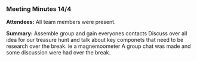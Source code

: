 ### **Meeting Minutes 14/4**

**Attendees:**
All team members were present.

**Summary:**
Assemble group and gain everyones contacts
Discuss over all idea for our treasure hunt and talk about key componets that need to be research over the break. ie a magnemoometer
A group chat was made and some discussion were had over the break.